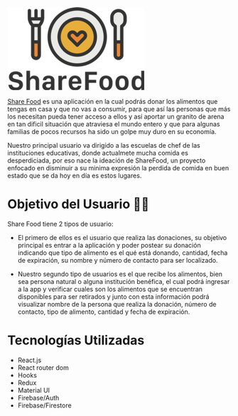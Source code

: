 ![logo](./src/img/logo1.png)

[Share Food](https://globant-hackathon.web.app/) es una aplicación en la cual podrás donar los alimentos que tengas en casa y que no vas a consumir, para que así las personas que más los necesitan pueda tener acceso a ellos y así aportar un granito de arena en tan dificil situación que atraviesa el mundo entero y que para algunas familias de pocos recursos ha sido un golpe muy duro en su economía.

Nuestro principal usuario va dirigido a las escuelas de chef de las instituciones educativas, donde actualmete mucha comida es desperdiciada, por eso nace la ideación de ShareFood, un proyecto enfocado en disminuir a su minima expresión la perdida de comida en buen estado que se da hoy en día es estos lugares.

# Objetivo del Usuario 🙋🏼

Share Food tiene 2 tipos de usuario:

- El primero de ellos es el usuario que realiza las donaciones, su objetivo principal es entrar a la aplicación y poder postear su donación indicando que tipo de alimento es el qué está donando, cantidad, fecha de expiración, su nombre y número de contacto para ser localizado.

- Nuestro segundo tipo de usuarios es el que recibe los alimentos, bien sea persona natural o alguna institución benéfica, el cual podrá ingresar a la app y verificar cuales son los alimentos que se encuentran disponibles para ser retirados y junto con esta información podrá visualizar nombre de la persona que realiza la donación, número de contacto, tipo de alimento, cantidad y fecha de expiración.

# Tecnologías Utilizadas

- React.js
- React router dom
- Hooks
- Redux
- Material UI
- Firebase/Auth
- Firebase/Firestore


